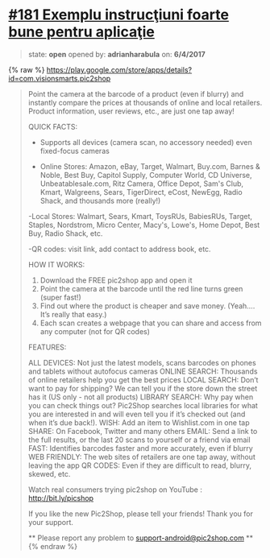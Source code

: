 # [\#181 Exemplu instrucţiuni foarte bune pentru aplicaţie](https://github.com/adrianharabula/condr/issues/181)

> state: **open** opened by: **adrianharabula** on: **6/4/2017**

{% raw %}
https://play.google.com/store/apps/details?id=com.visionsmarts.pic2shop

> Point the camera at the barcode of a product (even if blurry) and instantly compare the prices at thousands of online and local retailers. Product information, user reviews, etc., are just one tap away! 
> 
> QUICK FACTS: 
> 
> - Supports all devices (camera scan, no accessory needed) even fixed-focus cameras
> 
> - Online Stores: Amazon, eBay, Target, Walmart, Buy.com, Barnes & Noble, Best Buy, Capitol Supply, Computer World, CD Universe, Unbeatablesale.com, Ritz Camera, Office Depot, Sam's Club, Kmart, Walgreens, Sears, TigerDirect, eCost, NewEgg, Radio Shack, and thousands more (really!) 
> 
> -Local Stores: Walmart, Sears, Kmart, ToysRUs, BabiesRUs, Target, Staples, Nordstrom, Micro Center, Macy's, Lowe's, Home Depot, Best Buy, Radio Shack, etc. 
> 
> -QR codes: visit link, add contact to address book, etc. 
> 
> HOW IT WORKS: 
> 
> 1. Download the FREE pic2shop app and open it 
> 2. Point the camera at the barcode until the red line turns green (super fast!) 
> 3. Find out where the product is cheaper and save money. (Yeah…. It’s really that easy.) 
> 4. Each scan creates a webpage that you can share and access from any computer (not for QR codes) 
> 
> FEATURES: 
> 
> ALL DEVICES: Not just the latest models, scans barcodes on phones and tablets without autofocus cameras
> ONLINE SEARCH: Thousands of online retailers help you get the best prices 
> LOCAL SEARCH: Don’t want to pay for shipping? We can tell you if the store down the street has it (US only - not all products) 
> LIBRARY SEARCH: Why pay when you can check things out? Pic2Shop searches local libraries for what you are interested in and will even tell you if it’s checked out (and when it’s due back!). 
> WISH: Add an item to Wishlist.com in one tap 
> SHARE: On Facebook, Twitter and many others 
> EMAIL: Send a link to the full results, or the last 20 scans to yourself or a friend via email 
> FAST: Identifies barcodes faster and more accurately, even if blurry 
> WEB FRIENDLY: The web sites of retailers are one tap away, without leaving the app 
> QR CODES: Even if they are difficult to read, blurry, skewed, etc. 
> 
> Watch real consumers trying pic2shop on YouTube : http://bit.ly/picshop 
> 
> If you like the new Pic2Shop, please tell your friends! Thank you for your support. 
> 
> ** Please report any problem to support-android@pic2shop.com **
{% endraw %}



